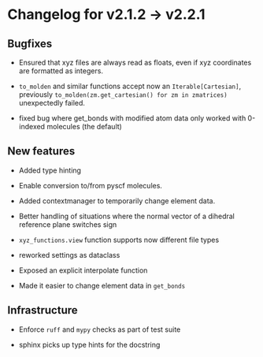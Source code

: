 # Changelog for v2.1.2 -> v2.2.1



## Bugfixes

- Ensured that xyz files are always read as floats, even if xyz coordinates are formatted as integers.

- `to_molden` and similar functions accept now an `Iterable[Cartesian]`,
    previously `to_molden(zm.get_cartesian() for zm in zmatrices)` unexpectedly failed.

- fixed bug where get_bonds with modified atom data only worked with 0-indexed molecules (the default)


## New features

- Added type hinting

- Enable conversion to/from pyscf molecules.

- Added contextmanager to temporarily change element data.

- Better handling of situations where the normal vector of a dihedral reference plane switches sign

- `xyz_functions.view` function supports now different file types

- reworked settings as dataclass

- Exposed an explicit interpolate function

- Made it easier to change element data in `get_bonds`


## Infrastructure

- Enforce `ruff` and `mypy` checks as part of test suite

- sphinx picks up type hints for the docstring